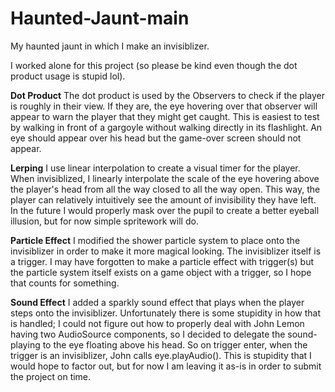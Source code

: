 # Haunted-Jaunt-main
 My haunted jaunt in which I make an invisiblizer. 

I worked alone for this project (so please be kind even though the dot product usage is stupid lol). 

**Dot Product**
The dot product is used by the Observers to check if the player
is roughly in their view. If they are, the eye hovering over that observer
will appear to warn the player that they might get caught. This is easiest
to test by walking in front of a gargoyle without walking directly in its 
flashlight. An eye should appear over his head but the game-over screen 
should not appear.

**Lerping**
I use linear interpolation to create a visual timer for the player. When 
invisiblized, I linearly interpolate the scale of the eye hovering above 
the player's head from all the way closed to all the way open. This way,
the player can relatively intuitively see the amount of invisibility they
have left. In the future I would properly mask over the pupil to create
a better eyeball illusion, but for now simple spritework will do.

**Particle Effect**
I modified the shower particle system to place onto the invisiblizer in 
order to make it more magical looking. The invisiblizer itself is a trigger.
I may have forgotten to make a particle effect with trigger(s) but the 
particle system itself exists on a game object with a trigger, so I hope
that counts for something.

**Sound Effect**
I added a sparkly sound effect that plays when the player steps onto the 
invisiblizer. Unfortunately there is some stupidity in how that is handled;
I could not figure out how to properly deal with John Lemon having two 
AudioSource components, so I decided to delegate the sound-playing to 
the eye floating above his head. So on trigger enter, when the trigger is
an invisiblizer, John calls eye.playAudio(). This is stupidity that I would
hope to factor out, but for now I am leaving it as-is in order to submit 
the project on time. 

